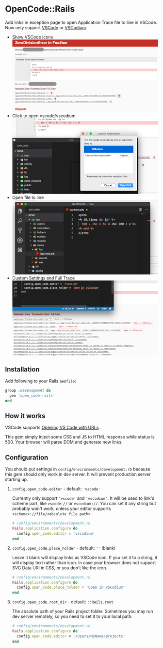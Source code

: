 # OpenCode::Rails

Add links in exception page to open Application Trace file to line in VSCode. Now only support [VSCode](https://code.visualstudio.com/) or [VSCodium](https://github.com/VSCodium/vscodium).

- Show VSCode icons
    ![icons](screenshots/icons.png)
- Click to open vscode/vscodium
    ![open](screenshots/open.png)
- Open file to line
    ![to_line](screenshots/to_line.png)
- Custom Settings and Full Trace
    ![config_full_trace](screenshots/config_full_trace.png)

## Installation

Add following to your Rails `Gemfile`:

```ruby
group :development do
  gem 'open_code-rails'
end
```

## How it works

VSCode supports [Opening VS Code with URLs](https://code.visualstudio.com/docs/editor/command-line#_opening-vs-code-with-urls).

This gem simply inject some CSS and JS to HTML response while status is 500. Your browser will parse DOM and generate new links.

## Configuration

You should put settings in `config/environments/development.rb` because this gem should only work in dev server. It will prevent production server starting up.

1. `config.open_code.editor` - default: `'vscode'`

    Currently only support `'vscode'` and `'vscodium'`. It will be used to link's scheme part, like `vscode://` or `vscodium://`. You can set it any string but probably won't work, unless your editor supports `<scheme>://file/<absolute file path>`.

    ```ruby
    # config/environments/development.rb
    Rails.application.configure do
      config.open_code.editor = 'vscodium'
    end
    ```

2. `config.open_code.place_holder` - default: `''` (blank)

    Leave it blank will display links as VSCode icon. If you set it to a string, it will display text rather than icon. In case your browser does not support SVG Data URI in CSS, or you don't like the icon.

    ```ruby
    # config/environments/development.rb
    Rails.application.configure do
      config.open_code.place_holder = 'Open in VSCodium'
    end
    ```

3. `config.open_code.root_dir` - default: `::Rails.root`

    The absolute path of your Rails project folder. Sometimes you may run dev server remotely, so you need to set it to your local path.

    ```ruby
    # config/environments/development.rb
    Rails.application.configure do
      config.open_code.editor = '/Users/MyName/projects'
    end
    ```
